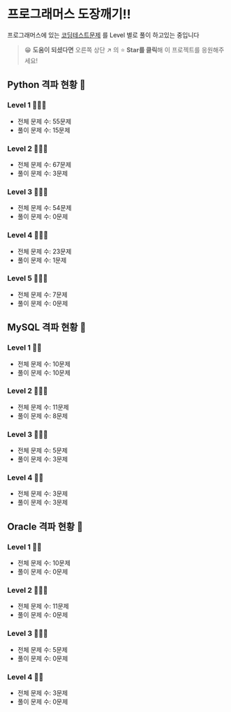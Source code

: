 # 프로그래머스 도장깨기!!

프로그래머스에 있는 [코딩테스트문제](https://programmers.co.kr/learn/challenges?tab=all_challenges) 를 Level 별로 풀이 하고있는 중입니다

> 😁 **도움이 되셨다면** 오른쪽 상단 ↗ 의 ⭐️ **Star를 클릭**해 이 프로젝트를 응원해주세요!

## Python 격파 현황 🏃

### Level 1 👨🏻‍💻
- 전체 문제 수: 55문제
- 풀이 문제 수: 15문제

### Level 2 👨🏻‍💻
- 전체 문제 수: 67문제
- 풀이 문제 수: 3문제

### Level 3 👨🏻‍💻
- 전체 문제 수: 54문제
- 풀이 문제 수: 0문제

### Level 4 👨🏻‍💻
- 전체 문제 수: 23문제
- 풀이 문제 수: 1문제

### Level 5 👨🏻‍💻
- 전체 문제 수: 7문제
- 풀이 문제 수: 0문제

## MySQL 격파 현황 🏃

### Level 1 👊💥
- 전체 문제 수: 10문제
- 풀이 문제 수: 10문제

### Level 2 👨🏻‍💻
- 전체 문제 수: 11문제
- 풀이 문제 수: 8문제

### Level 3 👨🏻‍💻
- 전체 문제 수: 5문제
- 풀이 문제 수: 3문제

### Level 4 👊💥
- 전체 문제 수: 3문제
- 풀이 문제 수: 3문제

## Oracle 격파 현황 🌱

### Level 1 👊💥
- 전체 문제 수: 10문제
- 풀이 문제 수: 0문제

### Level 2 👨🏻‍💻
- 전체 문제 수: 11문제
- 풀이 문제 수: 0문제

### Level 3 👨🏻‍💻
- 전체 문제 수: 5문제
- 풀이 문제 수: 0문제

### Level 4 👊💥
- 전체 문제 수: 3문제
- 풀이 문제 수: 0문제
